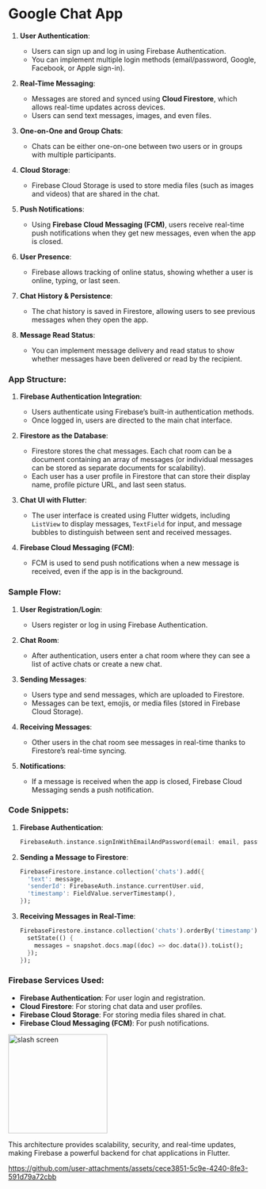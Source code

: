 <h1>Google Chat App</h1>


1. **User Authentication**: 
   - Users can sign up and log in using Firebase Authentication.
   - You can implement multiple login methods (email/password, Google, Facebook, or Apple sign-in).
   
2. **Real-Time Messaging**:
   - Messages are stored and synced using **Cloud Firestore**, which allows real-time updates across devices.
   - Users can send text messages, images, and even files.
   
3. **One-on-One and Group Chats**:
   - Chats can be either one-on-one between two users or in groups with multiple participants.
   
4. **Cloud Storage**:
   - Firebase Cloud Storage is used to store media files (such as images and videos) that are shared in the chat.
   
5. **Push Notifications**:
   - Using **Firebase Cloud Messaging (FCM)**, users receive real-time push notifications when they get new messages, even when the app is closed.
   
6. **User Presence**:
   - Firebase allows tracking of online status, showing whether a user is online, typing, or last seen.

7. **Chat History & Persistence**:
   - The chat history is saved in Firestore, allowing users to see previous messages when they open the app.

8. **Message Read Status**:
   - You can implement message delivery and read status to show whether messages have been delivered or read by the recipient.

### App Structure:

1. **Firebase Authentication Integration**: 
   - Users authenticate using Firebase’s built-in authentication methods.
   - Once logged in, users are directed to the main chat interface.

2. **Firestore as the Database**:
   - Firestore stores the chat messages. Each chat room can be a document containing an array of messages (or individual messages can be stored as separate documents for scalability).
   - Each user has a user profile in Firestore that can store their display name, profile picture URL, and last seen status.

3. **Chat UI with Flutter**:
   - The user interface is created using Flutter widgets, including `ListView` to display messages, `TextField` for input, and message bubbles to distinguish between sent and received messages.

4. **Firebase Cloud Messaging (FCM)**:
   - FCM is used to send push notifications when a new message is received, even if the app is in the background.

### Sample Flow:

1. **User Registration/Login**:
   - Users register or log in using Firebase Authentication.
   
2. **Chat Room**:
   - After authentication, users enter a chat room where they can see a list of active chats or create a new chat.

3. **Sending Messages**:
   - Users type and send messages, which are uploaded to Firestore.
   - Messages can be text, emojis, or media files (stored in Firebase Cloud Storage).

4. **Receiving Messages**:
   - Other users in the chat room see messages in real-time thanks to Firestore’s real-time syncing.
   
5. **Notifications**:
   - If a message is received when the app is closed, Firebase Cloud Messaging sends a push notification.

### Code Snippets:

1. **Firebase Authentication**:
   ```dart
   FirebaseAuth.instance.signInWithEmailAndPassword(email: email, password: password);
   ```

2. **Sending a Message to Firestore**:
   ```dart
   FirebaseFirestore.instance.collection('chats').add({
     'text': message,
     'senderId': FirebaseAuth.instance.currentUser.uid,
     'timestamp': FieldValue.serverTimestamp(),
   });
   ```

3. **Receiving Messages in Real-Time**:
   ```dart
   FirebaseFirestore.instance.collection('chats').orderBy('timestamp').snapshots().listen((snapshot) {
     setState(() {
       messages = snapshot.docs.map((doc) => doc.data()).toList();
     });
   });
   ```

### Firebase Services Used:
- **Firebase Authentication**: For user login and registration.
- **Cloud Firestore**: For storing chat data and user profiles.
- **Firebase Cloud Storage**: For storing media files shared in chat.
- **Firebase Cloud Messaging (FCM)**: For push notifications.


<img src =""  alt="slash screen" width="200"/></p>



This architecture provides scalability, security, and real-time updates, making Firebase a powerful backend for chat applications in Flutter.





https://github.com/user-attachments/assets/cece3851-5c9e-4240-8fe3-591d79a72cbb

